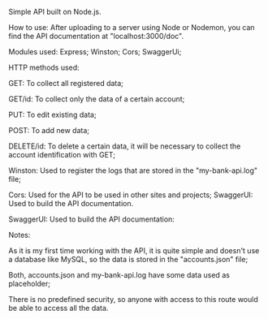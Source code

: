 Simple API built on Node.js.

How to use: After uploading to a server using Node or Nodemon, you can find the API documentation at "localhost:3000/doc".

Modules used: Express; Winston; Cors; SwaggerUi;

HTTP methods used:

GET: To collect all registered data;

GET/id: To collect only the data of a certain account;

PUT: To edit existing data;

POST: To add new data;

DELETE/id: To delete a certain data, it will be necessary to collect the account identification with GET;

Winston: Used to register the logs that are stored in the "my-bank-api.log" file;

Cors: Used for the API to be used in other sites and projects; SwaggerUI: Used to build the API documentation.

SwaggerUI: Used to build the API documentation:

Notes:

As it is my first time working with the API, it is quite simple and doesn't use a database like MySQL, so the data is stored in the "accounts.json" file;

Both, accounts.json and my-bank-api.log have some data used as placeholder;

There is no predefined security, so anyone with access to this route would be able to access all the data.


